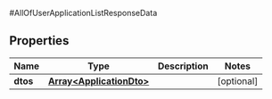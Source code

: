 #AllOfUserApplicationListResponseData

## Properties
Name | Type | Description | Notes
------------ | ------------- | ------------- | -------------
**dtos** | [**Array&lt;ApplicationDto&gt;**](ApplicationDto.md) |  | [optional] 

